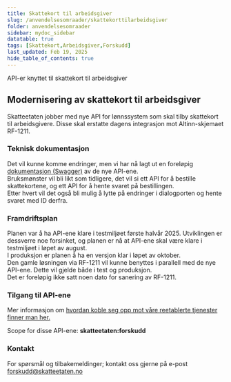 ```yaml
---
title: Skattekort til arbeidsgiver
slug: /anvendelsesomraader/skattekorttilarbeidsgiver
folder: anvendelsesomraader
sidebar: mydoc_sidebar
datatable: true
tags: [Skattekort,Arbeidsgiver,Forskudd]
last_updated: Feb 19, 2025
hide_table_of_contents: true
---
```

<Summary>API-er knyttet til skattekort til arbeidsgiver</Summary>

## Modernisering av skattekort til arbeidsgiver

Skatteetaten jobber med nye API for lønnssystem som skal tilby skattekort til arbeidsgivere. Disse skal erstatte dagens integrasjon mot Altinn-skjemaet RF-1211.

### Teknisk dokumentasjon
Det vil kunne komme endringer, men vi har nå lagt ut en foreløpig [dokumentasjon (Swagger)](https://app.swaggerhub.com/apis/skatteetaten/bestilling-av_skattekort/0.3.2) av de nye API-ene.  
Bruksmønster vil bli likt som tidligere, det vil si ett API for å bestille skattekortene, og ett API for å hente svaret på bestillingen.  
Etter hvert vil det også bli mulig å lytte på endringer i dialogporten og hente svaret med ID derfra.

### Framdriftsplan
Planen var å ha API-ene klare i testmiljøet første halvår 2025. Utviklingen er dessverre noe forsinket, og planen er nå at API-ene skal være klare i testmiljøet i løpet av august.  
I produksjon er planen å ha en versjon klar i løpet av oktober.  
Den gamle løsningen via RF-1211 vil kunne benyttes i parallell med de nye API-ene. Dette vil gjelde både i test og produksjon.  
Det er foreløpig ikke satt noen dato for sanering av RF-1211.

### Tilgang til API-ene
Mer informasjon om [hvordan koble seg opp mot våre reetablerte tjenester finner man her.](https://www.skatteetaten.no/samarbeidspartnere/reetablering-altinn/systemleverandor/oppkobling/)

Scope for disse API-ene: **skatteetaten:forskudd**

### Kontakt
For spørsmål og tilbakemeldinger; kontakt oss gjerne på e-post forskudd@skatteetaten.no
